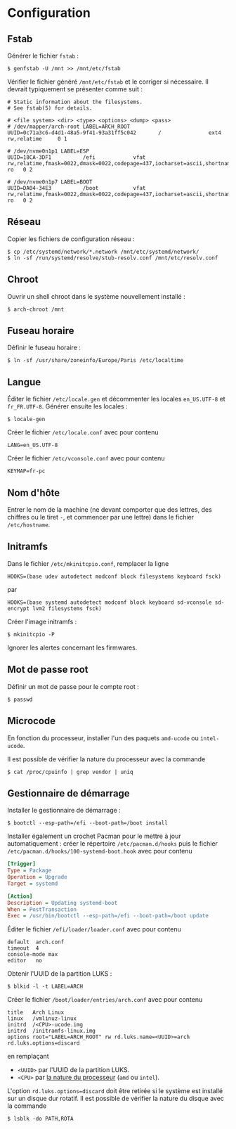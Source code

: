 # Configuration

## Fstab

Générer le fichier `fstab` :

```console
$ genfstab -U /mnt >> /mnt/etc/fstab
```

Vérifier le fichier généré `/mnt/etc/fstab` et le corriger si nécessaire.
Il devrait typiquement se présenter comme suit :

```
# Static information about the filesystems.
# See fstab(5) for details.

# <file system> <dir> <type> <options> <dump> <pass>
# /dev/mapper/arch-root LABEL=ARCH_ROOT
UUID=0c71a3c6-d4d1-48a5-9f41-93a31ff5c042       /               ext4            rw,relatime     0 1

# /dev/nvme0n1p1 LABEL=ESP
UUID=18CA-3DF1          /efi            vfat            rw,relatime,fmask=0022,dmask=0022,codepage=437,iocharset=ascii,shortname=mixed,utf8,errors=remount-ro   0 2

# /dev/nvme0n1p7 LABEL=BOOT
UUID=DA04-34E3          /boot           vfat            rw,relatime,fmask=0022,dmask=0022,codepage=437,iocharset=ascii,shortname=mixed,utf8,errors=remount-ro   0 2
```

## Réseau

Copier les fichiers de configuration réseau :

```console
$ cp /etc/systemd/network/*.network /mnt/etc/systemd/network/
$ ln -sf /run/systemd/resolve/stub-resolv.conf /mnt/etc/resolv.conf
```

## Chroot

Ouvrir un shell chroot dans le système nouvellement installé :

```console
$ arch-chroot /mnt
```

## Fuseau horaire

Définir le fuseau horaire :

```console
$ ln -sf /usr/share/zoneinfo/Europe/Paris /etc/localtime
```

## Langue

Éditer le fichier `/etc/locale.gen` et décommenter les locales `en_US.UTF-8` et `fr_FR.UTF-8`.
Générer ensuite les locales :

```console
$ locale-gen
```

Créer le fichier `/etc/locale.conf` avec pour contenu

```shell
LANG=en_US.UTF-8
```

Créer le fichier `/etc/vconsole.conf` avec pour contenu

```shell
KEYMAP=fr-pc
```

## Nom d'hôte

Entrer le nom de la machine (ne devant comporter que des lettres, des chiffres ou le tiret `-`, et commencer par une lettre) dans le fichier `/etc/hostname`.

## Initramfs

Dans le fichier `/etc/mkinitcpio.conf`, remplacer la ligne

```shell
HOOKS=(base udev autodetect modconf block filesystems keyboard fsck)
```

par

```shell
HOOKS=(base systemd autodetect modconf block keyboard sd-vconsole sd-encrypt lvm2 filesystems fsck)
```

Créer l'image initramfs :

```console
$ mkinitcpio -P
```

Ignorer les alertes concernant les firmwares.

## Mot de passe root

Définir un mot de passe pour le compte root :

```console
$ passwd
```

## Microcode

En fonction du processeur, installer l'un des paquets `amd-ucode` ou `intel-ucode`.

Il est possible de vérifier la nature du processeur avec la commande

```console
$ cat /proc/cpuinfo | grep vendor | uniq
```

## Gestionnaire de démarrage

Installer le gestionnaire de démarrage :

```console
$ bootctl --esp-path=/efi --boot-path=/boot install
```

Installer également un crochet Pacman pour le mettre à jour automatiquement : créer le répertoire `/etc/pacman.d/hooks` puis le fichier `/etc/pacman.d/hooks/100-systemd-boot.hook` avec pour contenu

```ini
[Trigger]
Type = Package
Operation = Upgrade
Target = systemd

[Action]
Description = Updating systemd-boot
When = PostTransaction
Exec = /usr/bin/bootctl --esp-path=/efi --boot-path=/boot update
```

Éditer le fichier `/efi/loader/loader.conf` avec pour contenu

```
default  arch.conf
timeout  4
console-mode max
editor   no
```

Obtenir l'UUID de la partition LUKS :

```console
$ blkid -l -t LABEL=ARCH
```

Créer le fichier `/boot/loader/entries/arch.conf` avec pour contenu

```
title   Arch Linux
linux   /vmlinuz-linux
initrd  /<CPU>-ucode.img
initrd  /initramfs-linux.img
options root="LABEL=ARCH_ROOT" rw rd.luks.name=<UUID>=arch rd.luks.options=discard
```

en remplaçant

* `<UUID>` par l'UUID de la partition LUKS.
* `<CPU>` par [la nature du processeur](#microcode) (`amd` ou `intel`).

L'option `rd.luks.options=discard` doit être retirée si le système est installé sur un disque dur rotatif.
Il est possible de vérifier la nature du disque avec la commande

```console
$ lsblk -do PATH,ROTA
```
